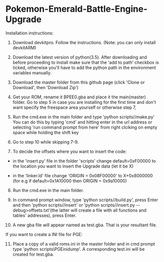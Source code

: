 # Pokemon-Emerald-Battle-Engine-Upgrade

Installation instructions:
1. Download devkitpro. Follow the instructions.
  (Note: you can only install devkitARM)

2. Download the latest version of python(3.5).
  After downloading and before proceeding to install make sure that the 'add to path' checkbox is ticked, otherwise you'll have to add the python path in the environment variables manually.

3. Download the master folder from this github page
  (click 'Clone or Download', then 'Download Zip')

4. Get your ROM, rename it BPEE0.gba and place it the main(master) folder.
  Go to step 5 in case you are installing for the first time and don't want specify the freespace area yourself or otherwise step 7,

5. Run the cmd.exe in the main folder and type 'python scripts//make.py'
  You can do this by typing 'cmd' and hitting enter in the url address or selecting 'run command prompt from here' from right clciking on empty space while holding the shift key

6. Go to step 10 while skipping 7-9. 

7. To decide the offsets where you want to insert the code:

* in the 'insert.py' file in the folder 'scripts' change default=0xF00000 to the location you want to insert the Upgrade data (let it be X)

* in the 'linker.ld' file change 'ORIGIN = 0x08F00000' to X+0x8000000 (for e.g if default=0x1A10000 then ORIGIN = 0x9a10000)

8. Run the cmd.exe in the main folder.

9. In command prompt window, type 'python scripts//build.py', press Enter and then 'python scripts//insert' or 'python scripts//insert.py --debug>offsets.txt'(the latter will create a file with all functions and tables' addresses), press Enter.

10. A new gba file will appear named as test.gba.
  That is your resultant file.

If you want to create a INI file for PGE:

11. Place a copy of a valid roms.ini in the master folder and in cmd prompt type 'python scripts\PGEinidump'.
  A corresponding test.ini will be created for test.gba.
